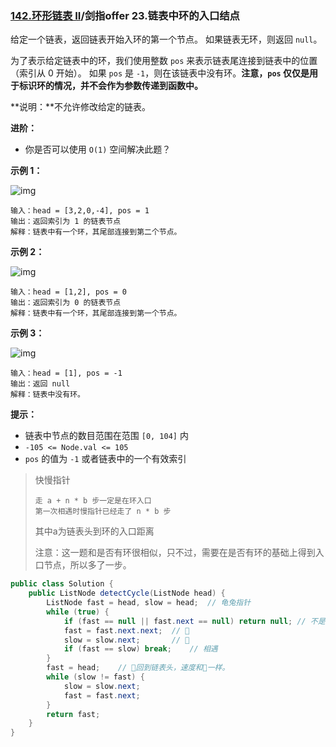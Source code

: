 ### [142.环形链表 II](https://leetcode-cn.com/problems/linked-list-cycle-ii/)/剑指offer 23.链表中环的入口结点

给定一个链表，返回链表开始入环的第一个节点。 如果链表无环，则返回 `null`。

为了表示给定链表中的环，我们使用整数 `pos` 来表示链表尾连接到链表中的位置（索引从 0 开始）。 如果 `pos` 是 `-1`，则在该链表中没有环。**注意，`pos` 仅仅是用于标识环的情况，并不会作为参数传递到函数中。**

**说明：**不允许修改给定的链表。

**进阶：**

- 你是否可以使用 `O(1)` 空间解决此题？ 

**示例 1：**

![img](https://assets.leetcode-cn.com/aliyun-lc-upload/uploads/2018/12/07/circularlinkedlist.png)

```
输入：head = [3,2,0,-4], pos = 1
输出：返回索引为 1 的链表节点
解释：链表中有一个环，其尾部连接到第二个节点。
```

**示例 2：**

![img](https://assets.leetcode-cn.com/aliyun-lc-upload/uploads/2018/12/07/circularlinkedlist_test2.png)

```
输入：head = [1,2], pos = 0
输出：返回索引为 0 的链表节点
解释：链表中有一个环，其尾部连接到第一个节点。
```

**示例 3：**

![img](https://assets.leetcode-cn.com/aliyun-lc-upload/uploads/2018/12/07/circularlinkedlist_test3.png)

```
输入：head = [1], pos = -1
输出：返回 null
解释：链表中没有环。
```

**提示：**

- 链表中节点的数目范围在范围 `[0, 104]` 内
- `-105 <= Node.val <= 105`
- `pos` 的值为 `-1` 或者链表中的一个有效索引

> 快慢指针
>
> ```
> 走 a + n * b 步一定是在环入口
> 第一次相遇时慢指针已经走了 n * b 步
> ```
>
> 其中a为链表头到环的入口距离
>
> 注意：这一题和是否有环很相似，只不过，需要在是否有环的基础上得到入口节点，所以多了一步。

```java
public class Solution {
    public ListNode detectCycle(ListNode head) {
        ListNode fast = head, slow = head;	// 龟兔指针
        while (true) {
            if (fast == null || fast.next == null) return null;	// 不是环形链表
            fast = fast.next.next;	// 🐰
            slow = slow.next;		// 🐢
            if (fast == slow) break;	// 相遇
        }
        fast = head;	// 🐰回到链表头，速度和🐢一样。
        while (slow != fast) {
            slow = slow.next;
            fast = fast.next;
        }
        return fast;
    }
}
```

